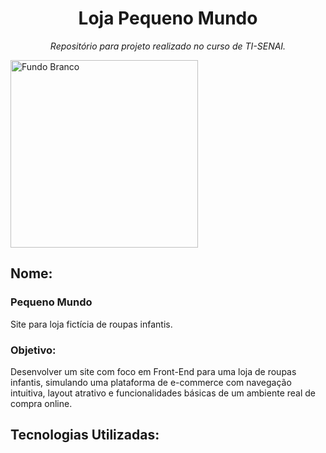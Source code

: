 <h1 align="center">Loja Pequeno Mundo</h1>
<p align="center"><i>Repositório para projeto realizado no curso de TI-SENAI.</i></p>
<img width="300" height="300" alt="Fundo Branco" src="https://github.com/user-attachments/assets/688323e9-d611-40ee-b091-e899212b4a90" />


## Nome:
### Pequeno Mundo
Site para loja fictícia de roupas infantis.

### Objetivo: 
Desenvolver um site com foco em Front-End para uma loja de roupas infantis, simulando uma plataforma de e-commerce com navegação intuitiva, layout atrativo e funcionalidades básicas de um ambiente real de compra online. 

## Tecnologias Utilizadas:







